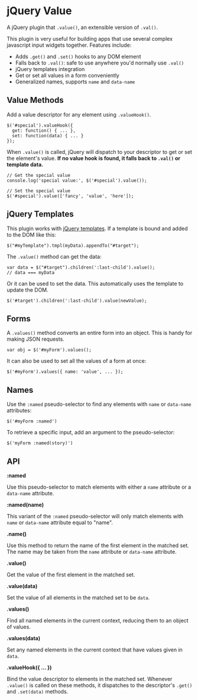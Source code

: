 # jQuery Value #

A jQuery plugin that `.value()`, an extensible version of
`.val()`.

This plugin is very useful for building apps that use several complex
javascript input widgets together. Features include:

  + Adds `.get()` and `.set()` hooks to any DOM element
  + Falls back to `.val()`: safe to use anywhere you'd normally use `.val()`
  + jQuery templates integration
  + Get or set all values in a form conveniently
  + Generalized names, supports `name` and `data-name`

## Value Methods ##

Add a value descriptor for any element using `.valueHook()`.

    $('#special').valueHook({
      get: function() { ... },
      set: function(data) { ... }
    });

When `.value()` is called, jQuery will dispatch to your descriptor to
get or set the element's value. **If no value hook is found, it falls
back to `.val()` or template data.**

    // Get the special value
    console.log('special value:', $('#special').value());

    // Set the special value
    $('#special').value(['fancy', 'value', 'here']);

## jQuery Templates ##

This plugin works with [jQuery templates][1]. If a template is bound
and added to the DOM like this:

    $("#myTemplate").tmpl(myData).appendTo("#target");

The `.value()` method can get the data:

    var data = $("#target").children(':last-child').value();
    // data === myData

Or it can be used to set the data. This automatically uses the
template to update the DOM.

    $('#target').children(':last-child').value(newValue);

## Forms ##

A `.values()` method converts an entire form into an object. This is
handy for making JSON requests.

    var obj = $('#myForm').values();

It can also be used to set all the values of a form at once:

    $('#myForm').values({ name: 'value', ... });

## Names ##

Use the `:named` pseudo-selector to find any elements with `name` or
`data-name` attributes:

    $('#myForm :named')

To retrieve a specific input, add an argument to the pseudo-selector:

    $('myForm :named(story)')

## API ##

**:named**

Use this pseudo-selector to match elements with either a `name`
attribute or a `data-name` attribute.

**:named(name)**

This variant of the `:named` pseudo-selector will only match elements
with `name` or `data-name` attribute equal to "name".

**.name()**

Use this method to return the name of the first element in the matched
set. The name may be taken from the `name` attribute or `data-name`
attribute.

**.value()**

Get the value of the first element in the matched set.

**.value(data)**

Set the value of all elements in the matched set to be `data`.

**.values()**

Find all named elements in the current context, reducing them to an
object of values.

**.values(data)**

Set any named elements in the current context that have values given
in `data`.

**.valueHook({ ... })**

Bind the value descriptor to elements in the matched set. Whenever
`.value()` is called on these methods, it dispatches to the
descriptor's `.get()` and `.set(data)` methods.

[1]: http://api.jquery.com/category/plugins/templates/
